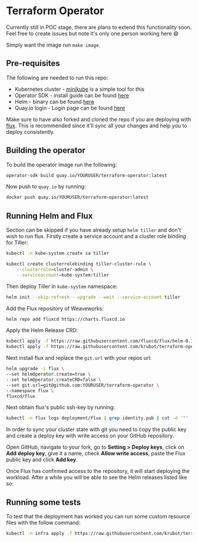 # Terraform Operator

Currently still in POC stage, there are plans to extend this functionality soon. Feel free to create issues but note it's only one person working here 😄

Simply want the image run `make image`.

## Pre-requisites

The following are needed to run this repo:

 - Kubernetes cluster - [minikube](https://github.com/kubernetes/minikube) is a simple tool for this
 - Operator SDK - install guide can be found [here](https://github.com/operator-framework/operator-sdk)
 - Helm - binary can be found [here](https://github.com/helm/helm)
 - Quay.io login - Login page can be found [here](https://quay.io/)


 Make sure to have also forked and cloned the repo if you are deploying with [flux](https://github.com/weaveworks/flux). This is recommended since it'll sync all your changes and help you to deploy consistently.

 ## Building the operator

 To build the operator image run the following:

 ```sh
operator-sdk build quay.io/YOURUSER/terraform-operator:latest
 ```

 Now push to `quay.io` by running:

 ```sh
docker push quay.io/YOURUSER/terraform-operator:latest
 ```

 ## Running Helm and Flux

 Section can be skipped if you have already setup `helm tiller` and don't wish to run flux. Firstly create a service account and a cluster role binding for Tiller:

 ```sh
 kubectl -n kube-system create sa tiller

 kubectl create clusterrolebinding tiller-cluster-rule \
     --clusterrole=cluster-admin \
     --serviceaccount=kube-system:tiller
 ```

 Then deploy Tiller in `kube-system` namespace:

 ```sh
 helm init --skip-refresh --upgrade --wait --service-account tiller
 ```

 Add the Flux repository of Weaveworks:

 ```sh
 helm repo add fluxcd https://charts.fluxcd.io
 ```

Apply the Helm Release CRD:

 ```sh
 kubectl apply -f https://raw.githubusercontent.com/fluxcd/flux/helm-0.10.1/deploy-helm/flux-helm-release-crd.yaml
 kubectl apply -f https://raw.githubusercontent.com/krubot/terraform-operator/master/deploy/crds/terraform_v1alpha1_provider_crd.yaml
 ```

Next install flux and replace the `git.url` with your repos url:


```sh
helm upgrade -i flux \
--set helmOperator.create=true \
--set helmOperator.createCRD=false \
--set git.url=git@github.com:YOURUSER/terraform-operator \
--namespace flux \
fluxcd/flux
```

Next obtain flux's public ssh-key by running:

```sh
kubectl -n flux logs deployment/flux | grep identity.pub | cut -d '"' -f2
```

In order to sync your cluster state with git you need to copy the public key and create a deploy key with write access on your GitHub repository.

Open GitHub, navigate to your fork, go to **Setting > Deploy keys**, click on **Add deploy key**, give it a name, check **Allow write access**, paste the Flux public key and click **Add key**.

Once Flux has confirmed access to the repository, it will start deploying the workload. After a while you will be able to see the Helm releases listed like so:

## Running some tests

To test that the deployment has worked you can run some custom resource files with the follow command:

```sh
kubectl -n infra apply -f https://raw.githubusercontent.com/krubot/terraform-operator/master/deploy/crds/terraform_v1alpha1_provider_cr.yaml
```
